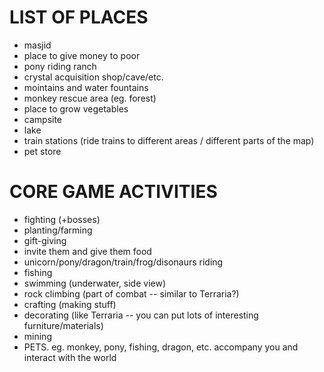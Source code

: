 # LIST OF PLACES
- masjid
- place to give money to poor
- pony riding ranch
- crystal acquisition shop/cave/etc.
- mointains and water fountains
- monkey rescue area (eg. forest)
- place to grow vegetables
- campsite
- lake
- train stations (ride trains to different areas / different parts of the map)
- pet store

# CORE GAME ACTIVITIES
- fighting (+bosses)
- planting/farming
- gift-giving
- invite them and give them food
- unicorn/pony/dragon/train/frog/disonaurs riding
- fishing
- swimming (underwater, side view)
- rock climbing (part of combat -- similar to Terraria?)
- crafting (making stuff)
- decorating (like Terraria -- you can put lots of interesting furniture/materials)
- mining
- PETS. eg. monkey, pony, fishing, dragon, etc. accompany you and interact with the world